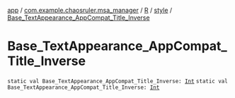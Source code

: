 [app](../../../index.md) / [com.example.chaosruler.msa_manager](../../index.md) / [R](../index.md) / [style](index.md) / [Base_TextAppearance_AppCompat_Title_Inverse](.)

# Base_TextAppearance_AppCompat_Title_Inverse

`static val Base_TextAppearance_AppCompat_Title_Inverse: `[`Int`](https://kotlinlang.org/api/latest/jvm/stdlib/kotlin/-int/index.html)
`static val Base_TextAppearance_AppCompat_Title_Inverse: `[`Int`](https://kotlinlang.org/api/latest/jvm/stdlib/kotlin/-int/index.html)